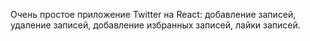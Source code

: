 Очень простое приложение Twitter на React: добавление записей, удаление записей, добавление избранных записей, лайки записей.
